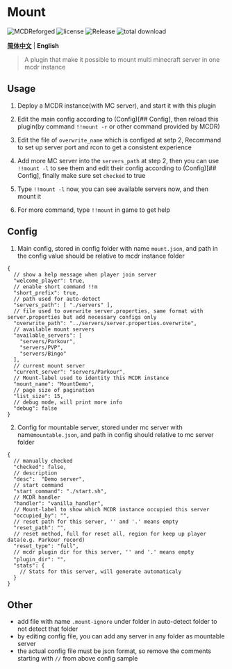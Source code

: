 # Mount

![MCDReforged](https://img.shields.io/badge/dynamic/json?label=MCDReforged&query=dependencies.mcdreforged&url=https%3A%2F%2Fraw.githubusercontent.com%2FFAS-Server%2FMount%2Fmaster%2Fmcdreforged.plugin.json&style=plastic)
![license](https://img.shields.io/github/license/FAS-Server/Mount?style=plastic)
![Release](https://img.shields.io/github/v/release/FAS-Server/Mount?style=plastic)
![total download](https://img.shields.io/github/downloads/FAS-Server/Mount/total?label=total%20download&style=plastic)

**[简体中文](README.md)** | **English**

> A plugin that make it possible to mount multi minecraft server in one mcdr instance

## Usage

1. Deploy a MCDR instance(with MC server), and start it with this plugin

2. Edit the main config according to (Config)[## Config], then reload this plugin(by command `!!mount -r` or other command provided by MCDR)

3. Edit the file of `overwrite_name` which is configed at setp 2, Recommand to set up server port and rcon to get a consistent experience 

4. Add more MC server into the `servers_path` at step 2, then you can use `!!mount -l` to see them and edit their config according to (Config)[## Config], finally make sure set `checked` to true

5. Type `!!mount -l` now, you can see available servers now, and then mount it

6. For more command, type `!!mount` in game to get help

## Config
1. Main config, stored in config folder with name `mount.json`, and path in the config value should be relative to mcdr instance folder
```json5
{
  // show a help message when player join server
  "welcome_player": true,
  // enable short command !!m
  "short_prefix": true,
  // path used for auto-detect
  "servers_path": [ "./servers" ],
  // file used to overwrite server.properties, same format with server.properties but add necessary configs only
  "overwrite_path": "../servers/server.properties.overwrite",
  // available mount servers
  "available_servers": [
    "servers/Parkour",
    "servers/PVP",
    "servers/Bingo"
  ],
  // current mount server
  "current_server": "servers/Parkour",
  // Mount-label used to identity this MCDR instance
  "mount_name": "MountDemo",
  // page size of pagination
  "list_size": 15,
  // debug mode, will print more info
  "debug": false
}
```
2. Config for mountable server, stored under mc server with name`mountable.json`, and path in config should relative to mc server folder
```json5
{
  // manually checked
  "checked": false,
  // description
  "desc":  "Demo server",
  // start command
  "start_command": "./start.sh",
  // MCDR handler
  "handler": "vanilla_handler",
  // Mount-label to show which MCDR instance occupied this server
  "occupied_by": "",
  // reset path for this server, '' and '.' means empty
  "reset_path": "",
  // reset method, full for reset all, region for keep up player data(e.g. Parkour record)
  "reset_type": "full",
  // mcdr plugin dir for this server, '' and '.' means empty
  "plugin_dir": ""，
  "stats": {
    // Stats for this server, will generate automaticaly
  }
}
```
## Other
- add file with name `.mount-ignore` under folder in auto-detect folder to not detect that folder
- by editing config file, you can add any server in any folder as mountable server
- the actual config file must be json format, so remove the comments starting with `//` from above config sample
